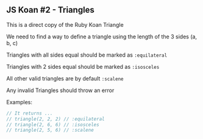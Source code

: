## JS Koan #2 - Triangles

This is a direct copy of the Ruby Koan Triangle

We need to find a way to define a triangle using the length of the 3 sides (a, b, c)

Triangles with all sides equal should be marked as `:equilateral`

Triangles with 2 sides equal should be marked as `:isosceles`

All other valid triangles are by default `:scalene`

Any invalid Triangles should throw an error

Examples:

```js
// It returns ...
// triangle(2, 2, 2) // :equilateral
// triangle(2, 6, 6) // :isosceles
// triangle(2, 5, 6) // :scalene
```
